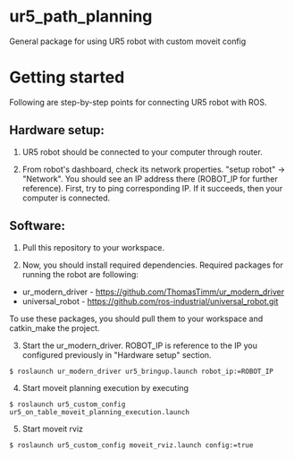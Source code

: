 # ur5_path_planning
General package for using UR5 robot with custom moveit config

# Getting started

Following are step-by-step points for connecting UR5 robot with ROS.

## Hardware setup:

1. UR5 robot should be connected to your computer through router.

2. From robot's dashboard, check its network properties. "setup robot" -> "Network". You should see an IP address there (ROBOT_IP for further reference). First, try to ping corresponding IP. If it succeeds, then your computer is connected.


## Software:

1. Pull this repository to your workspace. 

2. Now, you should install required dependencies. Required packages for running the robot are following:
 
 * ur_modern_driver - https://github.com/ThomasTimm/ur_modern_driver
 * universal_robot - https://github.com/ros-industrial/universal_robot.git

To use these packages, you should pull them to your workspace and catkin_make the project.

3. Start the ur_modern_driver. ROBOT_IP is reference to the IP you configured previously in "Hardware setup" section.

```
$ roslaunch ur_modern_driver ur5_bringup.launch robot_ip:=ROBOT_IP
```

4. Start moveit planning execution by executing
```
$ roslaunch ur5_custom_config ur5_on_table_moveit_planning_execution.launch
```

5. Start moveit rviz

```
$ roslaunch ur5_custom_config moveit_rviz.launch config:=true
```
